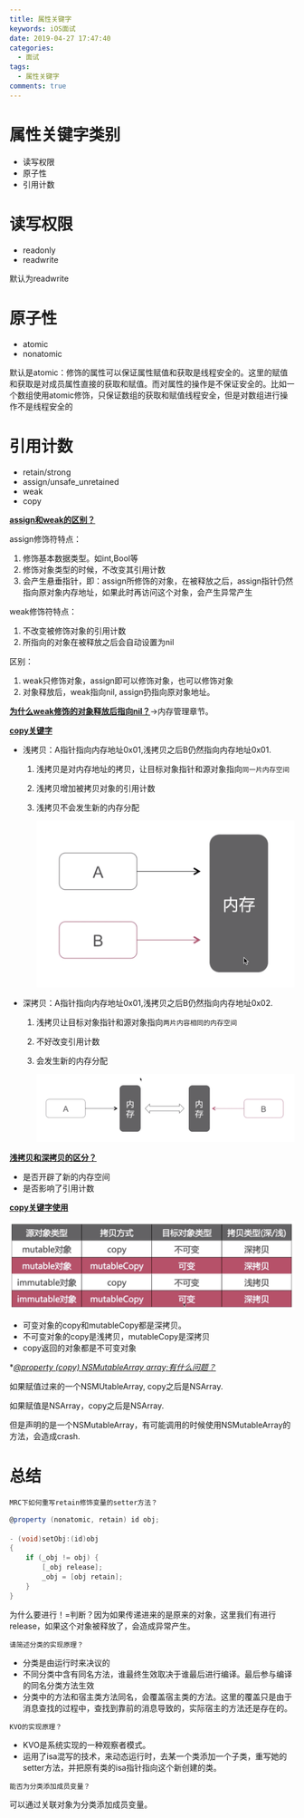 ```yaml
---
title: 属性关键字
keywords: iOS面试
date: 2019-04-27 17:47:40
categories: 
  - 面试
tags:
  - 属性关键字
comments: true
---
```


# 属性关键字类别

- 读写权限
- 原子性
- 引用计数

# 读写权限

- readonly
- readwrite

默认为readwrite

# 原子性

- atomic
- nonatomic

默认是atomic：修饰的属性可以保证属性赋值和获取是线程安全的。这里的赋值和获取是对成员属性直接的获取和赋值。而对属性的操作是不保证安全的。比如一个数组使用atomic修饰，只保证数组的获取和赋值线程安全，但是对数组进行操作不是线程安全的

# 引用计数

- retain/strong
- assign/unsafe_unretained
- weak
- copy

**<u>assign和weak的区别？</u>**

assign修饰符特点：

1. 修饰基本数据类型。如int,Bool等
2. 修饰对象类型的时候，不改变其引用计数
3. 会产生悬垂指针，即：assign所修饰的对象，在被释放之后，assign指针仍然指向原对象内存地址，如果此时再访问这个对象，会产生异常产生

weak修饰符特点：

1. 不改变被修饰对象的引用计数
2. 所指向的对象在被释放之后会自动设置为nil

区别：

1. weak只修饰对象，assign即可以修饰对象，也可以修饰对象
2. 对象释放后，weak指向nil, assign扔指向原对象地址。

**<u>为什么weak修饰的对象释放后指向nil？</u>**->内存管理章节。

**<u>copy关键字</u>**

- 浅拷贝：A指针指向内存地址0x01,浅拷贝之后B仍然指向内存地址0x01.

  1. 浅拷贝是对内存地址的拷贝，让目标对象指针和源对象指向`同一片内存空间`

  2. 浅拷贝增加被拷贝对象的引用计数

  3. 浅拷贝不会发生新的内存分配

     ![4-5-1](https://raw.githubusercontent.com/HaviLee/Blog-Images/master/Tech/4-5-2.png)

- 深拷贝：A指针指向内存地址0x01,浅拷贝之后B仍然指向内存地址0x02.

  1. 浅拷贝让目标对象指针和源对象指向`两片内容相同的内存空间`

  2. 不好改变引用计数

  3. 会发生新的内存分配

     ![4-5-2](https://raw.githubusercontent.com/HaviLee/Blog-Images/master/Tech/4-5-1.png)

**<u>浅拷贝和深拷贝的区分？</u>**

- 是否开辟了新的内存空间
- 是否影响了引用计数

**<u>copy关键字使用</u>**

![4-5-2](https://raw.githubusercontent.com/HaviLee/Blog-Images/master/Tech/4-5-3.png)

- 可变对象的copy和mutableCopy都是深拷贝。
- 不可变对象的copy是浅拷贝，mutableCopy是深拷贝
- copy返回的对象都是不可变对象

**<u>@property (copy) NSMutableArray *array;有什么问题？</u>**

如果赋值过来的一个NSMUtableArray, copy之后是NSArray.

如果赋值是NSArray，copy之后是NSArray.

但是声明的是一个NSMutableArray，有可能调用的时候使用NSMutableArray的方法，会造成crash.

# 总结

`MRC下如何重写retain修饰变量的setter方法？`

```c#
@property (nonatomic, retain) id obj;

- (void)setObj:(id)obj
{
	if (_obj != obj) {
		[_obj release];
		_obj = [obj retain];
	}
}
```

为什么要进行！=判断？因为如果传递进来的是原来的对象，这里我们有进行release，如果这个对象被释放了，会造成异常产生。

`请简述分类的实现原理？`

- 分类是由运行时来决议的
- 不同分类中含有同名方法，谁最终生效取决于谁最后进行编译。最后参与编译的同名分类方法生效
- 分类中的方法和宿主类方法同名，会覆盖宿主类的方法。这里的覆盖只是由于消息查找的过程中，查找到靠前的消息导致的，实际宿主的方法还是存在的。

`KVO的实现原理？`

- KVO是系统实现的一种观察者模式。
- 运用了isa混写的技术，来动态运行时，去某一个类添加一个子类，重写她的setter方法，并把原有类的isa指针指向这个新创建的类。

`能否为分类添加成员变量？`

可以通过关联对象为分类添加成员变量。